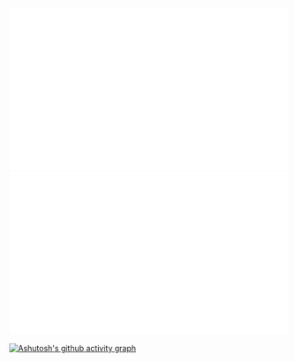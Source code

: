 <!---
shiro2332/shiro2332 is a ✨ special ✨ repository because its `README.md` (this file) appears on your GitHub profile.
You can click the Preview link to take a look at your changes.
--->
![](https://raw.githubusercontent.com/shiro2332/1234567/master/generated/overview.svg)
![](https://raw.githubusercontent.com/shiro2332/1234567/master/generated/languages.svg)

[![Ashutosh's github activity graph](https://activity-graph.herokuapp.com/graph?username=shiro2332&theme=dracula)](https://github.com/ashutosh00710/github-readme-activity-graph)

